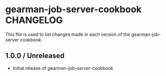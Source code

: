 # gearman-job-server-cookbook CHANGELOG

This file is used to list changes made in each version of the gearman-job-server cookbook.

## 1.0.0 / Unreleased

* Initial release of gearman-job-server-cookbook